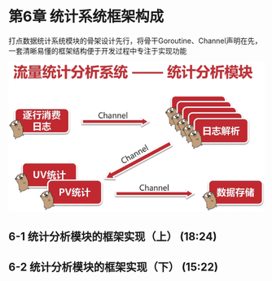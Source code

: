 
# 第6章 统计系统框架构成
打点数据统计系统模块的骨架设计先行，将骨干Goroutine、Channel声明在先，一套清晰易懂的框架结构便于开发过程中专注于实现功能

![](./_images/log-analysis.png)

## 6-1 统计分析模块的框架实现（上） (18:24)


## 6-2 统计分析模块的框架实现（下） (15:22)

